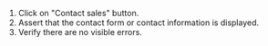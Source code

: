 1. Click on "Contact sales" button.
2. Assert that the contact form or contact information is displayed.
3. Verify there are no visible errors.